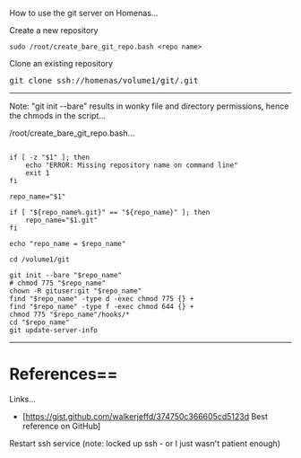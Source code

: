 How to use the git server on Homenas...

Create a new repository

```ssh user@homenas
sudo /root/create_bare_git_repo.bash <repo name>
```

Clone an existing repository
<pre>
git clone ssh://homenas/volume1/git/<repo-name>.git
</pre>
 
----

Note: "git init --bare" results in wonky file and directory permissions, hence the chmods in the script...

/root/create_bare_git_repo.bash...

```#!/bin/bash

if [ -z "$1" ]; then
    echo "ERROR: Missing repository name on command line"
	exit 1
fi

repo_name="$1"

if [ "${repo_name%.git}" == "${repo_name}" ]; then
    repo_name="$1.git"
fi

echo "repo_name = $repo_name"

cd /volume1/git

git init --bare "$repo_name"
# chmod 775 "$repo_name"
chown -R gituser:git "$repo_name"
find "$repo_name" -type d -exec chmod 775 {} +
find "$repo_name" -type f -exec chmod 644 {} +
chmod 775 "$repo_name"/hooks/*
cd "$repo_name"
git update-server-info
```

----

# References==

Links...
* [https://gist.github.com/walkerjeffd/374750c366605cd5123d Best reference on GitHub]

Restart ssh service (note: locked up ssh - or I just wasn't patient enough)
```sudo synoservicectl --restart sshd
```
